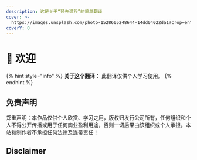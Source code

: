 ```yaml
---
description: 这是关于“预先课程”的简单翻译
cover: >-
  https://images.unsplash.com/photo-1528605248644-14dd04022da1?crop=entropy&cs=tinysrgb&fm=jpg&ixid=MnwxOTcwMjR8MHwxfHNlYXJjaHwxMHx8dGVhbSUyMG9mJTIwcGVvcGxlfGVufDB8fHx8MTY2MDMxNzQzNg&ixlib=rb-1.2.1&q=80
coverY: 0
---
```


# 👋 欢迎

{% hint style="info" %}
**关于这个翻译：** 此翻译仅供个人学习使用。
{% endhint %}

## 免责声明

郑重声明：本作品仅供个人欣赏、学习之用，版权归发行公司所有，任何组织和个人不得公开传播或用于任何商业盈利用途，否则一切后果由该组织或个人承担。本站和制作者不承担任何法律及连带责任！

## Disclaimer

